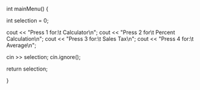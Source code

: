 int mainMenu()
{

  int selection = 0;
  
   cout << "Press 1 for:\t Calculator\n";
   cout << "Press 2 for\t Percent Calculation\n";
   cout << "Press 3 for:\t Sales Tax\n";
   cout << "Press 4 for:\t Average\n";
    
   cin >> selection;
   cin.ignore();
    
   return selection;
 
}
